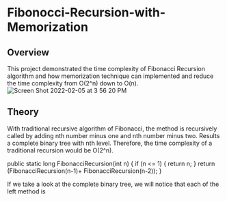 # Fibonocci-Recursion-with-Memorization

## Overview
This project demonstrated the time complexity of Fibonacci Recursion algorithm and how memorization technique can implemented and reduce the time complexity from O(2^n) down to O(n).
![Screen Shot 2022-02-05 at 3 56 20 PM](https://user-images.githubusercontent.com/84875731/152662995-700fef75-6ca0-4dc2-bb36-8fcffa03717b.png)
## Theory
With traditional recursive algorithm of Fibonacci, the method is recursively called by adding nth number minus one and nth number minus two. Results a complete binary tree with nth level. Therefore, the time complexity of a traditional recursion would be O(2^n).

public static long FibonacciRecursion(int n) {
        if (n <= 1) {
            return n;
        }
        return (FibonacciRecursion(n-1)+ FibonacciRecursion(n-2));
    }
    
If we take a look at the complete binary tree, we will notice that each of the left method is 
